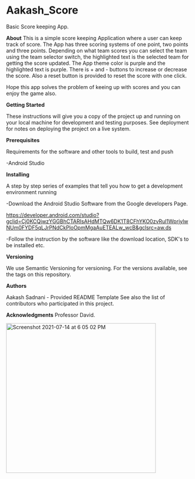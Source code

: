# Aakash_Score
Basic Score keeping App.

**About**
This is a simple score keeping Application where a user can keep track of score. The App has three scoring systems of one point, two points and three points.
Depending on what team scores you can select the team using the team selector switch, the highlighted text is the selected team for getting the score updated.
The App theme color is purple and the highlighted text is purple. There is + and - buttons to increase or decrease the score. 
Also a reset button is provided to reset the score with one click.

Hope this app solves the problem of keeing up with scores and you can enjoy the game also.

**Getting Started**

These instructions will give you a copy of the project up and running on your local machine for development and testing purposes. See deployment for notes on deploying the project on a live system.

**Prerequisites**

Requirements for the software and other tools to build, test and push

-Android Studio

**Installing**

A step by step series of examples that tell you how to get a development environment running

-Download the Android Studio Software from the Google developers Page.

https://developer.android.com/studio?gclid=Cj0KCQjwzYGGBhCTARIsAHdMTQw6DK1T8CFhYKO0zvRul1WprjylwNUm0FYDF5qLJrPNdCkPloOpmMgaAuETEALw_wcB&gclsrc=aw.ds

-Follow the instruction by the software like the download location, SDK's to be installed etc.

**Versioning**

We use Semantic Versioning for versioning. For the versions available, see the tags on this repository.

**Authors**

Aakash Sadnani - Provided README Template
See also the list of contributors who participated in this project.

**Acknowledgments**
Professor David.

<img width="406" alt="Screenshot 2021-07-14 at 6 05 02 PM" src="https://user-images.githubusercontent.com/84158990/125699176-7d585247-f496-4cc9-9342-99d7a106573d.png">

